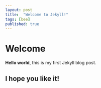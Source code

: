 ```yaml
---
layout: post
title:  "Welcome to Jekyll!"
tags: [bee]
published: true
---
```


# Welcome

**Hello world**, this is my first Jekyll blog post.

I hope you like it!
---
